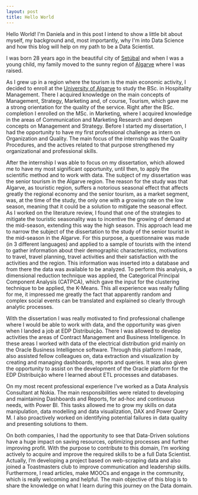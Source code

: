 ```yaml
---
layout: post
title: Hello World
---
```


Hello World! I'm Daniela and in this post I intend to show a little bit about myself, my background and, most importantly, why I'm into Data Science and how this blog will help on my path to be a Data Scientist.

I was born 28 years ago in the beautiful city of [Setúbal](https://visitsetubal.com.pt/en/) and when I was a young child, my family moved to the sunny region of [Algarve](https://www.visitportugal.com/en/destinos/algarve) where I was raised. 

As I grew up in a region where the tourism is the main economic activity, I decided to enroll at the [University of Algarve](https://www.ualg.pt/en) to study the BSc. in Hospitality Management. There I acquired knowledge on the main concepts of Management, Strategy, Marketing and, of course, Tourism, which gave me a strong orientation for the quality of the service. 
Right after the BSc. completion I enrolled on the MSc. in Marketing, where I acquired knowledge in the areas of Communication and Marketing Research and deepen concepts on Management and Strategy. Before I started my dissertation, I had the opportunity to have my first professional challenge as intern on Organization and Quality. The main focus of the internship was the Quality Procedures, and the actives related to that purpose strengthened my organizational and professional skills.

After the internship I was able to focus on my dissertation, which allowed me to have my most significant opportunity, until then, to apply the scientific method and to work with data. The subject of my dissertation was the senior tourism in the Algarve region. The reason for the study was that Algarve, as touristic region, suffers a notorious seasonal effect that affects greatly the regional economy and the senior tourism, as a market segment, was, at the time of the study, the only one with a growing rate on the low season, meaning that it could be a solution to mitigate the seasonal effect. As I worked on the literature review, I found that one of the strategies to mitigate the touristic seasonality was to incentive the growing of demand at the mid-season, extending this way the high season. This approach lead me to narrow the subject of the dissertation to the study of the senior tourist in the mid-season in the Algarve. For this purpose, a questionnaire was made (in 3 different languages) and applied to a sample of tourists with the intend to gather information about their demographic characteristics, motivations to travel, travel planning, travel activities and their satisfaction with the activities and the region. This information was inserted into a database and from there the data was available to be analyzed. To perform this analysis, a dimensional reduction technique was applied, the Categorical Principal Component Analysis (CATPCA), which gave the input for the clustering technique to be applied, the K-Means. This all experience was really fulling for me, it impressed me greatly the fact that apparently random and complex social events can be translated and explained so clearly through analytic processes. 

With the dissertation I was really motivated to find professional challenge where I would be able to work with data, and the opportunity was given when I landed a job at EDP Distribuição. There I was allowed to develop activities the areas of Contract Management and Business Intelligence. In these areas I worked with data of the electrical distribution grid mainly on the Oracle Business Intelligence software. Through this platform I made, also assisted fellow colleagues on, data extraction and visualization by creating and managing dashboards, reports and queries. It was also given the opportunity to assist on the development of the Oracle platform for the EDP Distribuição where I learned about ETL processes and databases.

On my most recent professional experience I’ve worked as a Data Analysis Consultant at Nokia. The main responsibilities were related to developing and maintaining Dashboards and Reports, for ad-hoc and continuous needs, with Power BI. This tasks allowed me to grow my skills on data manipulation, data modelling and data visualization, DAX and Power Query M. I also proactively worked on identifying potential failures in data quality and presenting solutions to them.

On both companies, I had the opportunity to see that Data-Driven solutions have a huge impact on saving resources, optimizing processes and further improving profit. With the purpose to contribute to this domain, I’m working actively to acquire and improve the required skills to be a full Data Scientist. Actually, I’m developing a project based on web-scraping data and also joined a Toastmasters club to improve communication and leadership skills. Furthermore, I read articles, make MOOCs and engage in the community, which is really welcoming and helpful. The main objective of this blog is to share the knowledge on what I learn during this journey on the Data domain. 






